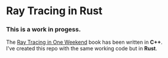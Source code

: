 # Ray Tracing in Rust
### This is a work in progess. 

The [Ray Tracing in One Weekend](https://raytracing.github.io/books/RayTracingInOneWeekend.html) book has been written in **C++**. \
I've created this repo with the same working code but in **Rust**.
